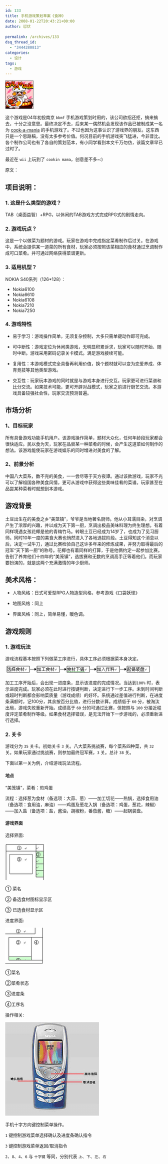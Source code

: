 ```yaml
---
id: 133
title: 手机游戏策划草案《食神》
date: 2008-01-22T20:43:21+00:00
author: 愆伏

permalink: /archives/133
dsq_thread_id:
  - "3444280813"
categories:
  - 设计
tags:
  - 游戏
---
```

![cookinmaster](/wp-content/uploads/200801/24_212221_cookinmaster.gif)

这个游戏是04年初投南京 `bbmf` 手机游戏策划时用的，该公司欲招还拒，搞来搞去，十分之没意思。最终决定不去，后来某一偶然机会发现该作品已被制成某一名为 [cook-a-mania](https://web.archive.org/web/20041207213423/www.bbmf.net/gamedetails.php?pid=70) 的手机游戏了。不过也因为这事认识了游戏界的朋友。这东西只是一个思路稿，没有太多参考价值。何况目前的手机游戏突飞猛进，今非昔比。各个制作公司也有了各自的策划范本，有小同学看到本文千万勿仿，该篇文章早已过时了。
  
最近在 `wii` 上玩到了 `cookin mama`，创意差不多~:)

原文：

## 项目说明：
  
### 1. 这是什么类型的游戏？
  
TAB（桌面益智）+RPG，以休闲的TAB游戏方式完成RPG式的剧情走向。

### 2. 游戏玩点？
  
这是一个以做菜为题材的游戏。玩家在游戏中完成指定菜肴制作后过关。在游戏中，系统会提供某一道菜的所有食材，玩家必须按照该菜相应的食材通过烹调制作成可口菜肴。并可通过网络获得菜谱更新。

### 3. 适用机型？
  
NOKIA S40系列（126*128）：
- Nokia6100
- Nokia6610
- Nokia6108
- Nokia7210
- Nokia7250


### 4. 游戏特性
  
- 易于学习：游戏操作简单，无须复杂控制，大多只需单键动作即可完成。
  
- 可中断性：游戏定位为休闲类游戏，无明显积累诉求，玩家可以随时开始、随时中断。游戏采用密码记录关卡模式。满足游戏接续可能。
  
- 复用性：本游戏模式完全具备再利用价值，换个题材就可以变为恋爱养成、体育竞技等其他类型游戏。
  
- 交互性：玩家玩本游戏的同时就是与游戏本身进行交互。玩家更可进行菜谱和比分交流。如果技术可能，更可开辟对战模式，玩家之前进行厨艺交流。本游戏具备较强社会性，玩家交流预测普遍。

## 市场分析
  
### 1、目标玩家

所有具备游戏功能手机用户。该游戏操作简单，题材大众化，任何年龄段玩家都会很快适应。民以食为天，玩家在品尝某一种菜肴的时候，会产生这道菜如何制作的想法。该游戏能使玩家在游戏娱乐的同时增进对美食的了解。

### 2、前景分析

中国八大菜系，数不完的美食，一一尝尽等于天方夜谭。通过该款游戏，玩家不光可以了解祖国各种美食风情，更可从游戏中获得这些美味佳肴的菜谱。玩家甚至在品尝某种菜肴时就想到本游戏。

## 游戏背景
  
土豆出生在的美食之乡“美笼镇”，爷爷是当地著名厨师。他从小耳濡目染，对烹调产生了浓厚的兴趣，并以成为天下第一厨，烹调出极品美味料理为终生理想。有着同样境遇女孩花椰是他的青梅竹马。转眼土豆已经成为14岁了，也成为了见习厨师。同时10年一度的美食大赛也悄然进入了各地选拔阶段。土豆得知这个消息以后，决定一试牛刀，通过比赛检验自己这许多年来的修炼成果，并努力取得最后的冠军“天下第一厨”的称号。花椰也有着同样的打算，于是他俩约定一起参加比赛。告别了养育他们十四年的“美笼镇”，选拔赛和无数的烹调高手正等着他们。而玩家要扮演的，就是这两个充满激情的年少厨师。
  
## 美术风格：
  
- 人物风格：日式可爱型RPG人物造型风格，参考游戏《口袋妖怪》
  
- 地图风格：同上
  
- 界面风格：同上，简单易懂，暖色调。

## 游戏规则
  
### 1. 游戏玩法
  
游戏流程基本按照下列做菜工序进行，具体工序必须根据菜本身决定。
  
![flow](/wp-content/uploads/200801/22_204712_200481621311350110.jpg)

加工工序开始后，会出现一进度条，显示该进度的完成情况。当达到`100%` 时，表示进度完成。玩家必须在此时进行按键判断，决定进行下一步工序。未到时间判断或超时判断都会影响菜质量（游戏成绩）的好坏。系统通过差值进行判断，在进度条满额时，记100分，其余按百分比值，进行分数计算。成绩低于 `60` 分，被淘汰出局，游戏失败重新开始。成绩高于 `60` 分的可通过比赛，但按照与 `100` 分接近程度评定菜肴制作等级。如果食材选择错误，是无法开始下一步游戏的，必须重新进行选择。

### 2. 关卡

游戏分为 `35` 关卡。初始关卡 `3` 关。八大菜系挑战赛，每个菜系四种菜，共 `32` 关。如果玩家通过挑战赛，则参加最终冠军赛，`3` 关。总计 `38` 关。

下面以第一关为例，介绍游戏玩法流程。

#### 地点

“美笼镇”，菜肴：煎鸡蛋

流程：选择葱为食材（备选项：大蒜、葱）——加工切花——热锅，选择食用油（备选项：食用油，麻油）——鸡蛋及葱花入锅（备选项：鸡蛋，葱花，辣椒）——加入盐（备选项：盐，酱油，胡椒粉，番茄酱，糖）——起锅装盘。

#### 游戏界面
  
选择界面:

![choose](/wp-content/uploads/200801/22_204804_200481621321671918.jpg)
  
① 菜名
  
② 备选食材图标显示区
  
③ 已选食材显示区
  
进度界面:

![progress](/wp-content/uploads/200801/22_204839_200481621331055246.jpg)

①菜名

②菜肴状态

③进度条

④工序名
  
操作相关:

![nokia](/wp-content/uploads/200801/22_204904_200481621341567156.jpg)

手机十字方向键控制菜单操作。
  
`1` 键控制游戏菜单选择确认及进度条确认指令
  
`3` 键控制游戏菜单返回/取消指令

`2`、`8`、`4`、`6` 与 `十字键` 等同，分别代表 `上`、`下`、`左`、`右`
